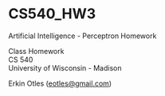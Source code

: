 CS540_HW3
=============

Artificial Intelligence - Perceptron Homework

Class Homework  
CS 540  
University of Wisconsin - Madison  
 
Erkin Otles (eotles@gmail.com)
